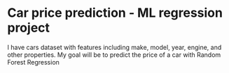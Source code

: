 # Car price prediction - ML regression project

I have cars dataset with features including make, model, year, engine, and other properties.
My goal will be to predict the price of a car with Random Forest Regression
